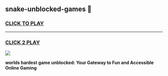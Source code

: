 
## snake-unblocked-games 👋
<h3>
<a href="https://premium.freeplayer.one?title=snake-unblocked-games&ref=14F">CLICK TO PLAY</a></h3>
<hr>

<h3>
<a href="https://premium.freeplayer.one?title=snake-unblocked-games&ref=14F">CLICK 2 PLAY</a>
  
</h3>

<a href="https://premium.freeplayer.one?title=snake-unblocked-games&ref=12F/"><img src="https://clearcache.store/games.png"></a>


**worlds hardest game unblocked: Your Gateway to Fun and Accessible Online Gaming**
